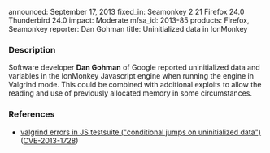 announced: September 17, 2013
fixed_in: Seamonkey 2.21
          Firefox 24.0
          Thunderbird 24.0
impact: Moderate
mfsa_id: 2013-85
products: Firefox, Seamonkey
reporter: Dan Gohman
title: Uninitialized data in IonMonkey

<h3>Description</h3>

<p>Software developer <strong>Dan Gohman</strong> of Google reported uninitialized data and variables in the IonMonkey Javascript engine when running the engine in Valgrind mode. This could be combined with additional exploits to allow the reading and use of previously allocated memory in some circumstances.
</p>


<h3>References</h3>

<ul>
  <li><a href="https://bugzilla.mozilla.org/show_bug.cgi?id=883686">
       valgrind errors in JS testsuite ("conditional jumps on uninitialized data")</a> (<a href="http://cve.mitre.org/cgi-bin/cvename.cgi?name=CVE-2013-1728" class="ex-ref">CVE-2013-1728</a>)</li>
</ul>




